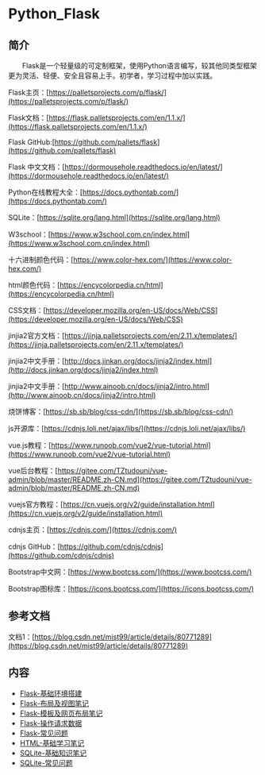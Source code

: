# Python_Flask

## 简介
&#8195;&#8195;Flask是一个轻量级的可定制框架，使用Python语言编写，较其他同类型框架更为灵活、轻便、安全且容易上手。初学者，学习过程中加以实践。

Flask主页：[https://palletsprojects.com/p/flask/](https://palletsprojects.com/p/flask/)

Flask文档：[https://flask.palletsprojects.com/en/1.1.x/](https://flask.palletsprojects.com/en/1.1.x/)

Flask GitHub:[https://github.com/pallets/flask](https://github.com/pallets/flask)

Flask 中文文档：[https://dormousehole.readthedocs.io/en/latest/](https://dormousehole.readthedocs.io/en/latest/)

Python在线教程大全：[https://docs.pythontab.com/](https://docs.pythontab.com/)

SQLite：[https://sqlite.org/lang.html](https://sqlite.org/lang.html)

W3school：[https://www.w3school.com.cn/index.html](https://www.w3school.com.cn/index.html)

十六进制颜色代码：[https://www.color-hex.com/](https://www.color-hex.com/)

html颜色代码：[https://encycolorpedia.cn/html](https://encycolorpedia.cn/html)

CSS文档：[https://developer.mozilla.org/en-US/docs/Web/CSS](https://developer.mozilla.org/en-US/docs/Web/CSS)

jinjia2官方文档：[https://jinja.palletsprojects.com/en/2.11.x/templates/](https://jinja.palletsprojects.com/en/2.11.x/templates/)

jinjia2中文手册：[http://docs.jinkan.org/docs/jinja2/index.html](http://docs.jinkan.org/docs/jinja2/index.html)

jinjia2中文手册：[http://www.ainoob.cn/docs/jinja2/intro.html](http://www.ainoob.cn/docs/jinja2/intro.html)

烧饼博客：[https://sb.sb/blog/css-cdn/](https://sb.sb/blog/css-cdn/)

js开源库：[https://cdnjs.loli.net/ajax/libs/](https://cdnjs.loli.net/ajax/libs/)

vue.js教程：[https://www.runoob.com/vue2/vue-tutorial.html](https://www.runoob.com/vue2/vue-tutorial.html)

vue后台教程：[https://gitee.com/TZtudouni/vue-admin/blob/master/README.zh-CN.md](https://gitee.com/TZtudouni/vue-admin/blob/master/README.zh-CN.md)

vuejs官方教程：[https://cn.vuejs.org/v2/guide/installation.html](https://cn.vuejs.org/v2/guide/installation.html)

cdnjs主页：[https://cdnjs.com/](https://cdnjs.com/)

cdnjs GitHub：[https://github.com/cdnjs/cdnjs](https://github.com/cdnjs/cdnjs)

Bootstrap中文网：[https://www.bootcss.com/](https://www.bootcss.com/)

Bootstrap图标库：[https://icons.bootcss.com/](https://icons.bootcss.com/)

## 参考文档
文档1：[https://blog.csdn.net/mist99/article/details/80771289](https://blog.csdn.net/mist99/article/details/80771289)

## 内容
- [Flask-基础环境搭建](https://ebook.big1000.com/08-Python/07-Python_Flask/01-Flask-%E5%9F%BA%E7%A1%80%E7%8E%AF%E5%A2%83%E6%90%AD%E5%BB%BA.html)
- [Flask-布局及视图笔记](https://ebook.big1000.com/08-Python/07-Python_Flask/02-Flask-%E5%B8%83%E5%B1%80%E5%8F%8A%E8%A7%86%E5%9B%BE%E7%AC%94%E8%AE%B0.html)
- [Flask-模板及网页布局笔记](https://ebook.big1000.com/08-Python/07-Python_Flask/03-Flask-%E6%A8%A1%E6%9D%BF%E5%8F%8A%E7%BD%91%E9%A1%B5%E5%B8%83%E5%B1%80%E7%AC%94%E8%AE%B0.html)
- [Flask-操作请求数据](https://ebook.big1000.com/08-Python/07-Python_Flask/09-Flask-%E6%93%8D%E4%BD%9C%E8%AF%B7%E6%B1%82%E6%95%B0%E6%8D%AE.html)
- [Flask-常见问题](https://ebook.big1000.com/08-Python/07-Python_Flask/10-Flask-%E5%B8%B8%E8%A7%81%E9%97%AE%E9%A2%98.html)
- [HTML-基础学习笔记](https://ebook.big1000.com/08-Python/07-Python_Flask/10-HTML-%E5%9F%BA%E7%A1%80%E5%AD%A6%E4%B9%A0%E7%AC%94%E8%AE%B0.html)
- [SQLite-基础知识笔记](https://ebook.big1000.com/08-Python/07-Python_Flask/15-SQLite-%E5%9F%BA%E7%A1%80%E7%9F%A5%E8%AF%86%E7%AC%94%E8%AE%B0.html)
- [SQLite-常见问题](https://ebook.big1000.com/08-Python/07-Python_Flask/16-SQLite-%E5%B8%B8%E8%A7%81%E9%97%AE%E9%A2%98.html)
